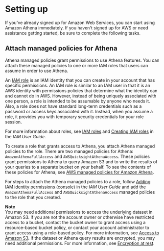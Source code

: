 # Setting up<a name="setting-up"></a>

If you've already signed up for Amazon Web Services, you can start using Amazon Athena immediately\. If you haven't signed up for AWS or need assistance getting started, be sure to complete the following tasks\.

## Attach managed policies for Athena<a name="setting-up-attach-managed-policies-for-athena"></a>

Athena managed policies grant permissions to use Athena features\. You can attach these managed policies to one or more IAM roles that users can assume in order to use Athena\.

  An [IAM role](https://docs.aws.amazon.com/IAM/latest/UserGuide/id_roles.html) is an IAM identity that you can create in your account that has specific permissions\. An IAM role is similar to an IAM user in that it is an AWS identity with permissions policies that determine what the identity can and cannot do in AWS\. However, instead of being uniquely associated with one person, a role is intended to be assumable by anyone who needs it\. Also, a role does not have standard long\-term credentials such as a password or access keys associated with it\. Instead, when you assume a role, it provides you with temporary security credentials for your role session\. 

For more information about roles, see [IAM roles](https://docs.aws.amazon.com/IAM/latest/UserGuide/id_roles.html) and [Creating IAM roles](https://docs.aws.amazon.com/IAM/latest/UserGuide/id_roles_create.html) in the *IAM User Guide*\. 

To create a role that grants access to Athena, you attach Athena managed policies to the role\. There are two managed policies for Athena: `AmazonAthenaFullAccess` and `AWSQuicksightAthenaAccess`\. These policies grant permissions to Athena to query Amazon S3 and to write the results of your queries to a separate bucket on your behalf\. To see the contents of these policies for Athena, see [AWS managed policies for Amazon Athena](managed-policies.md)\. 

For steps to attach the Athena managed policies to a role, follow [Adding IAM identity permissions \(console\)](https://docs.aws.amazon.com/IAM/latest/UserGuide/access_policies_manage-attach-detach.html#add-policies-console) in the *IAM User Guide* and add the `AmazonAthenaFullAccess` and `AWSQuicksightAthenaAccess` managed policies to the role that you created\.

**Note**  
You may need additional permissions to access the underlying dataset in Amazon S3\. If you are not the account owner or otherwise have restricted access to a bucket, contact the bucket owner to grant access using a resource\-based bucket policy, or contact your account administrator to grant access using a role\-based policy\. For more information, see [Access to Amazon S3](s3-permissions.md)\. If the dataset or Athena query results are encrypted, you may need additional permissions\. For more information, see [Encryption at rest](encryption.md)\.